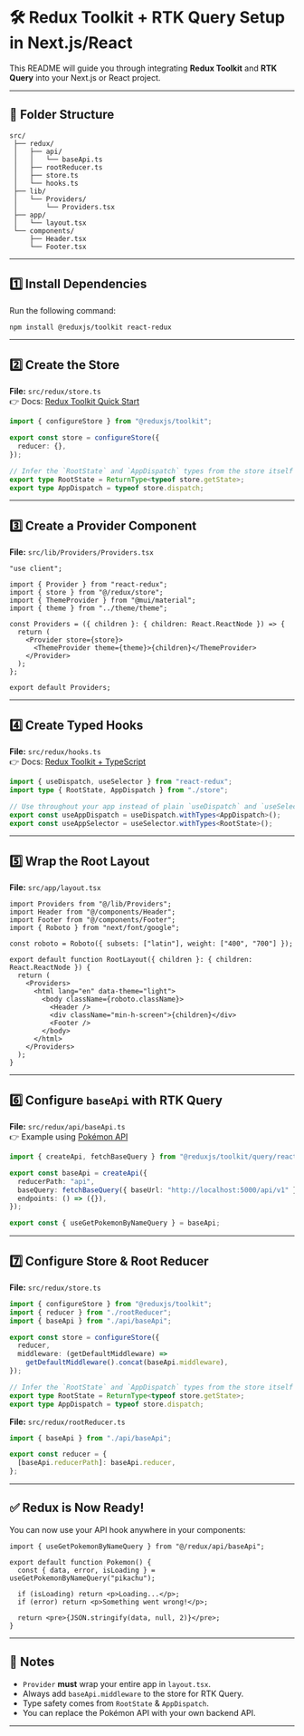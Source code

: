 # 🛠 Redux Toolkit + RTK Query Setup in Next.js/React

This README will guide you through integrating **Redux Toolkit** and **RTK Query** into your Next.js or React project.

---

## 📂 Folder Structure

```
src/
 ├── redux/
 │   ├── api/
 │   │   └── baseApi.ts
 │   ├── rootReducer.ts
 │   ├── store.ts
 │   └── hooks.ts
 ├── lib/
 │   └── Providers/
 │       └── Providers.tsx
 ├── app/
 │   └── layout.tsx
 └── components/
     ├── Header.tsx
     └── Footer.tsx

```

---

## 1️⃣ Install Dependencies

Run the following command:

```bash
npm install @reduxjs/toolkit react-redux
```

---

## 2️⃣ Create the Store

**File:** `src/redux/store.ts`  
👉 Docs: [Redux Toolkit Quick Start](https://redux-toolkit.js.org/tutorials/quick-start)

```ts
import { configureStore } from "@reduxjs/toolkit";

export const store = configureStore({
  reducer: {},
});

// Infer the `RootState` and `AppDispatch` types from the store itself
export type RootState = ReturnType<typeof store.getState>;
export type AppDispatch = typeof store.dispatch;
```

---

## 3️⃣ Create a Provider Component

**File:** `src/lib/Providers/Providers.tsx`

```tsx
"use client";

import { Provider } from "react-redux";
import { store } from "@/redux/store";
import { ThemeProvider } from "@mui/material";
import { theme } from "../theme/theme";

const Providers = ({ children }: { children: React.ReactNode }) => {
  return (
    <Provider store={store}>
      <ThemeProvider theme={theme}>{children}</ThemeProvider>
    </Provider>
  );
};

export default Providers;
```

---

## 4️⃣ Create Typed Hooks

**File:** `src/redux/hooks.ts`  
👉 Docs: [Redux Toolkit + TypeScript](https://redux-toolkit.js.org/tutorials/typescript)

```ts
import { useDispatch, useSelector } from "react-redux";
import type { RootState, AppDispatch } from "./store";

// Use throughout your app instead of plain `useDispatch` and `useSelector`
export const useAppDispatch = useDispatch.withTypes<AppDispatch>();
export const useAppSelector = useSelector.withTypes<RootState>();
```

---

## 5️⃣ Wrap the Root Layout

**File:** `src/app/layout.tsx`

```tsx
import Providers from "@/lib/Providers";
import Header from "@/components/Header";
import Footer from "@/components/Footer";
import { Roboto } from "next/font/google";

const roboto = Roboto({ subsets: ["latin"], weight: ["400", "700"] });

export default function RootLayout({ children }: { children: React.ReactNode }) {
  return (
    <Providers>
      <html lang="en" data-theme="light">
        <body className={roboto.className}>
          <Header />
          <div className="min-h-screen">{children}</div>
          <Footer />
        </body>
      </html>
    </Providers>
  );
}
```

---

## 6️⃣ Configure `baseApi` with RTK Query

**File:** `src/redux/api/baseApi.ts`  
👉 Example using [Pokémon API](https://redux-toolkit.js.org/rtk-query/overview)

```ts
import { createApi, fetchBaseQuery } from "@reduxjs/toolkit/query/react";

export const baseApi = createApi({
  reducerPath: "api",
  baseQuery: fetchBaseQuery({ baseUrl: "http://localhost:5000/api/v1" }),
  endpoints: () => ({}),
});

export const { useGetPokemonByNameQuery } = baseApi;
```

---

## 7️⃣ Configure Store & Root Reducer

**File:** `src/redux/store.ts`

```ts
import { configureStore } from "@reduxjs/toolkit";
import { reducer } from "./rootReducer";
import { baseApi } from "./api/baseApi";

export const store = configureStore({
  reducer,
  middleware: (getDefaultMiddleware) =>
    getDefaultMiddleware().concat(baseApi.middleware),
});

// Infer the `RootState` and `AppDispatch` types from the store itself
export type RootState = ReturnType<typeof store.getState>;
export type AppDispatch = typeof store.dispatch;
```

**File:** `src/redux/rootReducer.ts`

```ts
import { baseApi } from "./api/baseApi";

export const reducer = {
  [baseApi.reducerPath]: baseApi.reducer,
};
```

---

## ✅ Redux is Now Ready!

You can now use your API hook anywhere in your components:

```tsx
import { useGetPokemonByNameQuery } from "@/redux/api/baseApi";

export default function Pokemon() {
  const { data, error, isLoading } = useGetPokemonByNameQuery("pikachu");

  if (isLoading) return <p>Loading...</p>;
  if (error) return <p>Something went wrong!</p>;

  return <pre>{JSON.stringify(data, null, 2)}</pre>;
}
```

---

## 📝 Notes

- `Provider` **must** wrap your entire app in `layout.tsx`.
- Always add `baseApi.middleware` to the store for RTK Query.
- Type safety comes from `RootState` & `AppDispatch`.
- You can replace the Pokémon API with your own backend API.

---

